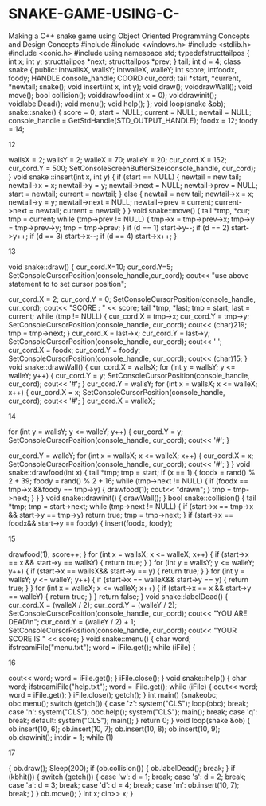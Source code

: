 # SNAKE-GAME-USING-C-
Making a C++ snake game using Object Oriented Programming Concepts and Design Concepts 
#include <iostream>
#include <windows.h>
#include <stdlib.h>
#include <conio.h>
#include <fstream>
using namespace std;
typedefstructtailpos
{
int x;
int y;
structtailpos *next;
structtailpos *prev;
} tail;
int d = 4;
class snake
{
public:
intwallsX, wallsY;
intwalleX, walleY;
int score;
intfoodx, foody;
HANDLE console_handle;
COORD cur_cord;
tail *start, *current, *newtail;
snake();
void insert(int x, int y);
void draw();
voiddrawWall();
void move();
bool collision();
voiddrawfood(int x = 0);
voiddrawinit();
voidlabelDead();
void menu();
void help();
};
void loop(snake &ob);
snake::snake()
{
score = 0;
start = NULL;
current = NULL;
newtail = NULL;
console_handle = GetStdHandle(STD_OUTPUT_HANDLE);
foodx = 12;
foody = 14;

12

wallsX = 2;
wallsY = 2;
walleX = 70;
walleY = 20;
cur_cord.X = 152;
cur_cord.Y = 500;
SetConsoleScreenBufferSize(console_handle, cur_cord);
}
void snake ::insert(int x, int y)
{
if (start == NULL)
{
newtail = new tail;
newtail->x = x;
newtail->y = y;
newtail->next = NULL;
newtail->prev = NULL;
start = newtail;
current = newtail;
}
else
{
newtail = new tail;
newtail->x = x;
newtail->y = y;
newtail->next = NULL;
newtail->prev = current;
current->next = newtail;
current = newtail;
}
}
void snake::move()
{
tail *tmp, *cur;
tmp = current;
while (tmp->prev != NULL)
{
tmp->x = tmp->prev->x;
tmp->y = tmp->prev->y;
tmp = tmp->prev;
}
if (d == 1)
start->y--;
if (d == 2)
start->y++;
if (d == 3)
start->x--;
if (d == 4)
start->x++;
}

13

void snake::draw()
{
cur_cord.X=10;
cur_cord.Y=5;
SetConsoleCursorPosition(console_handle,cur_cord);
cout<< "use above statement to to set cursor position";

cur_cord.X = 2;
cur_cord.Y = 0;
SetConsoleCursorPosition(console_handle, cur_cord);
cout<< "SCORE : " << score;
tail *tmp, *last;
tmp = start;
last = current;
while (tmp != NULL)
{
cur_cord.X = tmp->x;
cur_cord.Y = tmp->y;
SetConsoleCursorPosition(console_handle, cur_cord);
cout<< (char)219;
tmp = tmp->next;
}
cur_cord.X = last->x;
cur_cord.Y = last->y;
SetConsoleCursorPosition(console_handle, cur_cord);
cout<< ' ';
cur_cord.X = foodx;
cur_cord.Y = foody;
SetConsoleCursorPosition(console_handle, cur_cord);
cout<< (char)15;
}
void snake::drawWall()
{
cur_cord.X = wallsX;
for (int y = wallsY; y <= walleY; y++)
{
cur_cord.Y = y;
SetConsoleCursorPosition(console_handle, cur_cord);
cout<< '#';
}
cur_cord.Y = wallsY;
for (int x = wallsX; x <= walleX; x++)
{
cur_cord.X = x;
SetConsoleCursorPosition(console_handle, cur_cord);
cout<< '#';
}
cur_cord.X = walleX;

14

for (int y = wallsY; y <= walleY; y++)
{
cur_cord.Y = y;
SetConsoleCursorPosition(console_handle, cur_cord);
cout<< '#';
}

cur_cord.Y = walleY;
for (int x = wallsX; x <= walleX; x++)
{
cur_cord.X = x;
SetConsoleCursorPosition(console_handle, cur_cord);
cout<< '#';
}
}
void snake::drawfood(int x)
{
tail *tmp;
tmp = start;
if (x == 1)
{
foodx = rand() % 2 + 39;
foody = rand() % 2 + 16;
while (tmp->next != NULL)
{
if (foodx == tmp->x &&foody == tmp->y)
{
drawfood(1);
cout<< "drawn";
}
tmp = tmp->next;
}
}
}
void snake::drawinit()
{
drawWall();
}
bool snake::collision()
{
tail *tmp;
tmp = start->next;
while (tmp->next != NULL)
{
if (start->x == tmp->x && start->y == tmp->y)
return true;
tmp = tmp->next;
}
if (start->x == foodx&& start->y == foody)
{
insert(foodx, foody);

15

drawfood(1);
score++; }
for (int x = wallsX; x <= walleX; x++)
{
if (start->x == x && start->y == wallsY)
{
return true;
}
}
for (int y = wallsY; y <= walleY; y++)
{
if (start->x == wallsX&& start->y == y)
{
return true;
}
}
for (int y = wallsY; y <= walleY; y++)
{
if (start->x == walleX&& start->y == y)
{
return true;
}
}
for (int x = wallsX; x <= walleX; x++)
{
if (start->x == x && start->y == walleY)
{
return true;
}
}
return false;
}
void snake::labelDead()
{
cur_cord.X = (walleX / 2);
cur_cord.Y = (walleY / 2);
SetConsoleCursorPosition(console_handle, cur_cord);
cout<< "YOU ARE DEAD\n";
cur_cord.Y = (walleY / 2) + 1;
SetConsoleCursorPosition(console_handle, cur_cord);
cout<< "YOUR SCORE IS " << score;
}
void snake::menu()
{
char word;
ifstreamiFile("menu.txt");
word = iFile.get();
while (iFile)
{

16

cout<< word;
word = iFile.get();
}
iFile.close(); }
void snake::help() {
char word;
ifstreamiFile("help.txt");
word = iFile.get();
while (iFile)
{
cout<< word;
word = iFile.get();
}
iFile.close();
getch(); }
int main() {snakeobc;
obc.menu();
switch (getch())
{
case 'z':
system("CLS");
loop(obc);
break;
case 'h':
system("CLS");
obc.help();
system("CLS");
main();
break;
case 'q':
break;
default:
system("CLS");
main();
}
return 0; }
void loop(snake &ob) {
ob.insert(10, 6);
ob.insert(10, 7);
ob.insert(10, 8);
ob.insert(10, 9);
ob.drawinit();
intdir = 1;
while (1)

17

{
ob.draw();
Sleep(200);
if (ob.collision())
{
ob.labelDead();
break;
}
if (kbhit())
{
switch (getch())
{
case 'w':
d = 1;
break;
case 's':
d = 2;
break;
case 'a':
d = 3;
break;
case 'd':
d = 4;
break;
case 'm':
ob.insert(10, 7);
break;
}
}
ob.move();
}
int x;
cin>> x;
}
